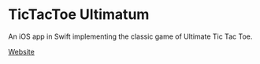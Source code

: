 # TicTacToe Ultimatum

An iOS app in Swift implementing the classic game of Ultimate Tic Tac Toe.

[Website](https://www.khrapov.org/tictactoe-ultimatum/game.html)
